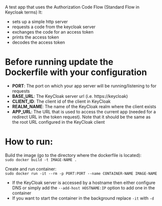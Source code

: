 A test app that uses the Authorization Code Flow (Standard Flow in Keycloak terms)
It:
  - sets up a simple http server
  - requests a code from the keycloak server
  - exchanges the code for an access token
  - prints the access token
  - decodes the access token

# Before running update the Dockerfile with your configuration
- **PORT**: The port on which your app server will be running/listening to for requests
- **BASE_URL**: The KeyCloak server url (i.e. https://keycloak)
- **CLIENT_ID**: The client id of the client in KeyCloak
- **REALM_NAME**: The name of the KeyCloak realm where the client exists
- **APP_URL**: The URL that is used to access the current app (needed for a redirect URL in the token request). Note that it should be the same as the root URL configured in the KeyCloak client


# How to run:
Build the image (go to the directory where the dockerfile is located):     
```sudo docker build -t IMAGE-NAME . ```

Create and run container:     
```sudo docker run -it --rm -p PORT:PORT --name CONTAINER-NAME IMAGE-NAME ```

- If the KeyCloak server is accessed by a hostname then either configure DNS or simply add the ```--add-host HOSTNAME:IP``` option to add one in the container
- If you want to start the container in the background replace ```-it``` with ```-d```

